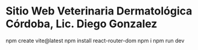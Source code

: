 # Sitio Web Veterinaria Dermatológica Córdoba, Lic. Diego Gonzalez


npm create vite@latest
npm install react-router-dom
npm i
npm run dev

